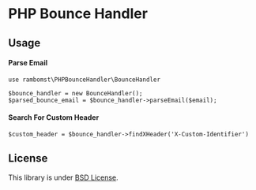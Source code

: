 PHP Bounce Handler
===================

## Usage

#### Parse Email

```
use rambomst\PHPBounceHandler\BounceHandler

$bounce_handler = new BounceHandler();
$parsed_bounce_email = $bounce_handler->parseEmail($email);
```

#### Search For Custom Header

```
$custom_header = $bounce_handler->findXHeader('X-Custom-Identifier')
```

## License

This library is under [BSD License](LICENSE).